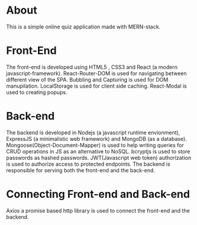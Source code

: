 # About
This is a simple online quiz application made with MERN-stack.

# Front-End
The front-end is developed using HTML5 , CSS3 and React (a modern javascript-framework).
React-Router-DOM is used for navigating between different view of the SPA.
Bubbling and Capturing is used for DOM manupilation.
LocalStorage is used for client side caching.
React-Modal is used to creating popups.

# Back-end
The backend is developed in Nodejs (a javascript runtime envionment), ExpressJS (a minimalistic web framework) and MongoDB (as a database).
Mongoose(Object-Document-Mapper) is used to help writing queries for CRUD operations in JS as an alternative to NoSQL.
bcryptjs is used to store passwords as hashed passwords.
JWT(Javascript web token) authorization is used to authorize access to protected endpoints.
The backend is responsible for serving both the front-end and the back-end.

# Connecting Front-end and Back-end
Axios a promise based http library is used to connect the front-end and the backend.
